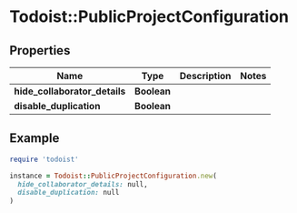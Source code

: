 # Todoist::PublicProjectConfiguration

## Properties

| Name | Type | Description | Notes |
| ---- | ---- | ----------- | ----- |
| **hide_collaborator_details** | **Boolean** |  |  |
| **disable_duplication** | **Boolean** |  |  |

## Example

```ruby
require 'todoist'

instance = Todoist::PublicProjectConfiguration.new(
  hide_collaborator_details: null,
  disable_duplication: null
)
```

